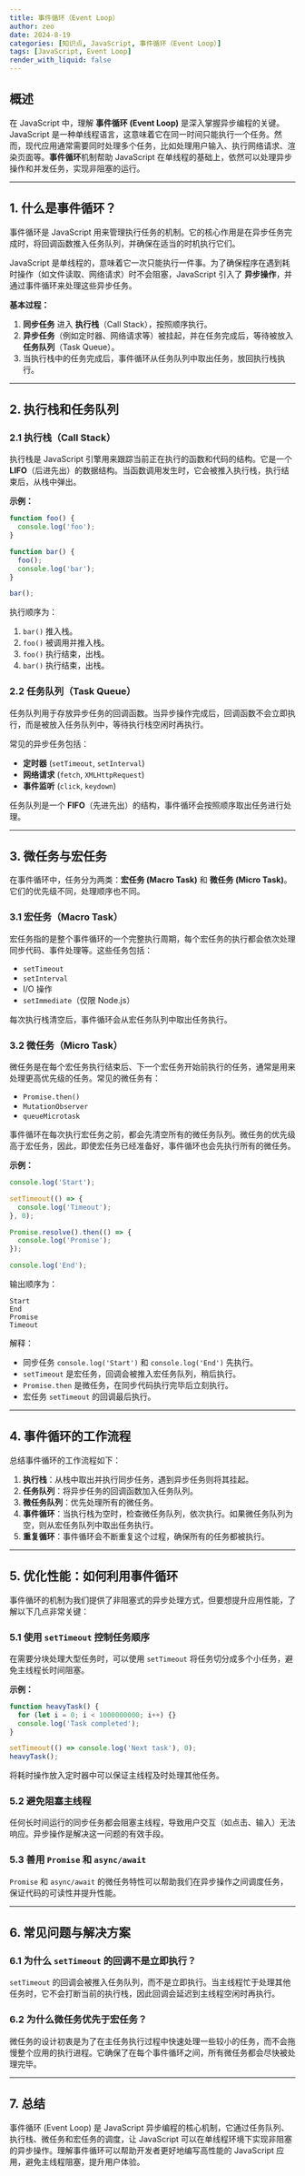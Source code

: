 ```yaml
---
title: 事件循环（Event Loop）
author: zeo
date: 2024-8-19
categories: [知识点, JavaScript, 事件循环（Event Loop）]
tags: [JavaScript, Event Loop]
render_with_liquid: false
---
```


## 概述

在 JavaScript 中，理解 **事件循环 (Event Loop)** 是深入掌握异步编程的关键。JavaScript 是一种单线程语言，这意味着它在同一时间只能执行一个任务。然而，现代应用通常需要同时处理多个任务，比如处理用户输入、执行网络请求、渲染页面等。**事件循环**机制帮助 JavaScript 在单线程的基础上，依然可以处理异步操作和并发任务，实现非阻塞的运行。

---

## 1. 什么是事件循环？

事件循环是 JavaScript 用来管理执行任务的机制。它的核心作用是在异步任务完成时，将回调函数推入任务队列，并确保在适当的时机执行它们。

JavaScript 是单线程的，意味着它一次只能执行一件事。为了确保程序在遇到耗时操作（如文件读取、网络请求）时不会阻塞，JavaScript 引入了 **异步操作**，并通过事件循环来处理这些异步任务。

**基本过程：**
1. **同步任务** 进入 **执行栈**（Call Stack），按照顺序执行。
2. **异步任务**（例如定时器、网络请求等）被挂起，并在任务完成后，等待被放入 **任务队列**（Task Queue）。
3. 当执行栈中的任务完成后，事件循环从任务队列中取出任务，放回执行栈执行。

---

## 2. 执行栈和任务队列

### 2.1 执行栈（Call Stack）

执行栈是 JavaScript 引擎用来跟踪当前正在执行的函数和代码的结构。它是一个 **LIFO**（后进先出）的数据结构。当函数调用发生时，它会被推入执行栈，执行结束后，从栈中弹出。

**示例：**
```javascript
function foo() {
  console.log('foo');
}

function bar() {
  foo();
  console.log('bar');
}

bar();
```
执行顺序为：
1. `bar()` 推入栈。
2. `foo()` 被调用并推入栈。
3. `foo()` 执行结束，出栈。
4. `bar()` 执行结束，出栈。

### 2.2 任务队列（Task Queue）

任务队列用于存放异步任务的回调函数。当异步操作完成后，回调函数不会立即执行，而是被放入任务队列中，等待执行栈空闲时再执行。

常见的异步任务包括：
- **定时器** (`setTimeout`, `setInterval`)
- **网络请求** (`fetch`, `XMLHttpRequest`)
- **事件监听** (`click`, `keydown`)

任务队列是一个 **FIFO**（先进先出）的结构，事件循环会按照顺序取出任务进行处理。

---

## 3. 微任务与宏任务

在事件循环中，任务分为两类：**宏任务 (Macro Task)** 和 **微任务 (Micro Task)**。它们的优先级不同，处理顺序也不同。

### 3.1 宏任务（Macro Task）

宏任务指的是整个事件循环的一个完整执行周期，每个宏任务的执行都会依次处理同步代码、事件处理等。这些任务包括：

- `setTimeout`
- `setInterval`
- I/O 操作
- `setImmediate`（仅限 Node.js）
  
每次执行栈清空后，事件循环会从宏任务队列中取出任务执行。

### 3.2 微任务（Micro Task）

微任务是在每个宏任务执行结束后、下一个宏任务开始前执行的任务，通常是用来处理更高优先级的任务。常见的微任务有：

- `Promise.then()`
- `MutationObserver`
- `queueMicrotask`

事件循环在每次执行宏任务之前，都会先清空所有的微任务队列。微任务的优先级高于宏任务，因此，即使宏任务已经准备好，事件循环也会先执行所有的微任务。

**示例：**
```javascript
console.log('Start');

setTimeout(() => {
  console.log('Timeout');
}, 0);

Promise.resolve().then(() => {
  console.log('Promise');
});

console.log('End');
```
输出顺序为：
```
Start
End
Promise
Timeout
```
解释：
- 同步任务 `console.log('Start')` 和 `console.log('End')` 先执行。
- `setTimeout` 是宏任务，回调会被推入宏任务队列，稍后执行。
- `Promise.then` 是微任务，在同步代码执行完毕后立刻执行。
- 宏任务 `setTimeout` 的回调最后执行。

---

## 4. 事件循环的工作流程

总结事件循环的工作流程如下：

1. **执行栈**：从栈中取出并执行同步任务，遇到异步任务则将其挂起。
2. **任务队列**：将异步任务的回调函数加入任务队列。
3. **微任务队列**：优先处理所有的微任务。
4. **事件循环**：当执行栈为空时，检查微任务队列，依次执行。如果微任务队列为空，则从宏任务队列中取出任务执行。
5. **重复循环**：事件循环会不断重复这个过程，确保所有的任务都被执行。

---

## 5. 优化性能：如何利用事件循环

事件循环的机制为我们提供了非阻塞式的异步处理方式，但要想提升应用性能，了解以下几点非常关键：

### 5.1 使用 `setTimeout` 控制任务顺序

在需要分块处理大型任务时，可以使用 `setTimeout` 将任务切分成多个小任务，避免主线程长时间阻塞。

**示例：**
```javascript
function heavyTask() {
  for (let i = 0; i < 1000000000; i++) {}
  console.log('Task completed');
}

setTimeout(() => console.log('Next task'), 0);
heavyTask();
```
将耗时操作放入定时器中可以保证主线程及时处理其他任务。

### 5.2 避免阻塞主线程

任何长时间运行的同步任务都会阻塞主线程，导致用户交互（如点击、输入）无法响应。异步操作是解决这一问题的有效手段。

### 5.3 善用 `Promise` 和 `async/await`

`Promise` 和 `async/await` 的微任务特性可以帮助我们在异步操作之间调度任务，保证代码的可读性并提升性能。

---

## 6. 常见问题与解决方案

### 6.1 为什么 `setTimeout` 的回调不是立即执行？

`setTimeout` 的回调会被推入任务队列，而不是立即执行。当主线程忙于处理其他任务时，它不会打断当前的执行栈，因此回调会延迟到主线程空闲时再执行。

### 6.2 为什么微任务优先于宏任务？

微任务的设计初衷是为了在主任务执行过程中快速处理一些较小的任务，而不会拖慢整个应用的执行进程。它确保了在每个事件循环之间，所有微任务都会尽快被处理完毕。

---

## 7. 总结

事件循环 (Event Loop) 是 JavaScript 异步编程的核心机制，它通过任务队列、执行栈、微任务和宏任务的调度，让 JavaScript 可以在单线程环境下实现非阻塞的异步操作。理解事件循环可以帮助开发者更好地编写高性能的 JavaScript 应用，避免主线程阻塞，提升用户体验。